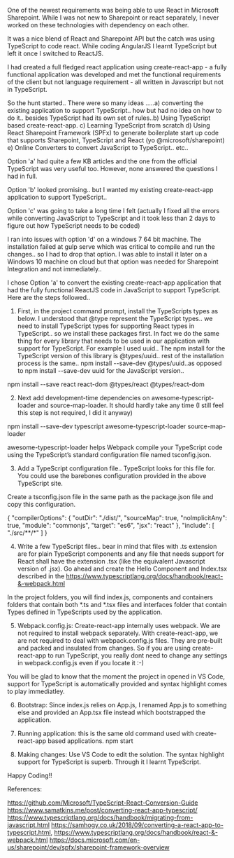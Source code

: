 One of the newest requirements was being able to use React in Microsoft Sharepoint. While I was not new to Sharepoint or react separately, I never worked on these technologies with dependency on each other.

It was a nice blend of React and Sharepoint API but the catch was using TypeScript to code react. While coding AngularJS I learnt TypeScript but left it once I switched to ReactJS. 

I had created a full fledged react application using create-react-app - a fully functional application was developed and met the functional requirements of the client but not language requirement - all written in Javascript but not in TypeScript.

So the hunt started.. There were so many ideas .....a) converting the existing application to support TypeScript.. how  but had no idea on how to do it.. besides TypeScript had its own set of rules..b) Using TypeScript based create-react-app. c) Learning TypeScript from scratch  d) Using React Sharepoint Framework (SPFx) to generate boilerplate start up code that supports Sharepoint, TypeScript and React (yo @microsoft/sharepoint) e) Online Converters to convert JavaScript to TypeScript.. etc..

Option 'a' had quite a few KB articles and the one from the official TypeScript was very useful too. However, none answered the questions I had in full. 

Option 'b' looked promising.. but I wanted my existing create-react-app application to support TypeScript..

Option 'c' was going to take a long time I felt (actually I fixed all the errors while converting JavaScript to TypeScript and it took less than 2 days to figure out how TypeScript needs to be coded)

I ran into issues with option 'd' on a windows 7 64 bit machine. The installation failed at gulp serve which was critical to compile and run the changes.. so I had to drop that option.  I was able to install it later on a Windows 10 machine on cloud but that option was needed for Sharepoint Integration and not immediately..

I chose Option 'a' to convert the existing create-react-app application that had the fully functional ReactJS code in JavaScript to support TypeScript.  Here are the steps followed..

1) First, in the project command prompt, install the TypeScripts types as below. I understood that @type represent the TypeScript types.. we need to install TypeScript types for supporting React types in TypeScript.. so we install these packages first. In fact we do the same thing for every library that needs to be used in our application with support for TypeScript. For example I used uuid.. The npm install for the TypeScript version of this library is @types/uuid.. rest of the installation process is the same.. npm install --save-dev @types/uuid..as opposed to npm install --save-dev uuid for the JavaScript version..

npm install --save react react-dom @types/react @types/react-dom

2) Next add development-time dependencies on awesome-typescript-loader and source-map-loader. It should hardly take any time (I still feel this step is not required, I did it anyway)

npm install --save-dev typescript awesome-typescript-loader source-map-loader

awesome-typescript-loader helps Webpack compile your TypeScript code using the TypeScript’s standard configuration file named tsconfig.json. 

3) Add a TypeScript configuration file.. TypeScript looks for this file for. You could use the barebones configuration provided in the above TypeScript site.

Create a tsconfig.json file  in the same path as the package.json file and copy this configuration.

{
    "compilerOptions": {
        "outDir": "./dist/",
        "sourceMap": true,
        "noImplicitAny": true,
        "module": "commonjs",
        "target": "es6",
        "jsx": "react"
    },
    "include": [
        "./src/**/*"
    ]
}

4) Write a few TypeScript files.. bear in mind that files with .ts extension are for plain TypeScript components and any file that needs support for React shall have the extension .tsx (like the equivalent Javascript version of .jsx). 
Go ahead and create the Hello Component and Index.tsx described in the https://www.typescriptlang.org/docs/handbook/react-&-webpack.html

In the project folders, you will find index.js, components and containers folders that contain both *.ts and *.tsx files and interfaces folder that contain Types defined in TypeScripts used by the application. 

5) Webpack.config.js: Create-react-app internally uses webpack. We are not required to install webpack separately. With create-react-app, we are not required to deal with webpack.config.js files. They are pre-built and packed and insulated from changes. So if you are using create-react-app to run TypeScript, you really dont need to change any settings in webpack.config.js even if you locate it :-)

You will be glad to know that the moment the project in opened in VS Code, support for TypeScript is automatically provided and syntax highlight comes to play immediatley.

6) Bootstrap: Since index.js relies on App.js, I renamed App.js to something else and provided an App.tsx file instead which bootstrapped the application.

7) Running application: this is the same old command used with create-react-app based applications.  npm start

8) Making changes:  Use VS Code to edit the solution. The syntax highlight support for TypeScript is superb. Through it I learnt TypeScript.

Happy Coding!!

References:

https://github.com/Microsoft/TypeScript-React-Conversion-Guide
https://www.samatkins.me/post/converting-react-app-typescript/ 
https://www.typescriptlang.org/docs/handbook/migrating-from-javascript.html 
https://samhogy.co.uk/2018/09/converting-a-react-app-to-typescript.html, 
https://www.typescriptlang.org/docs/handbook/react-&-webpack.html
https://docs.microsoft.com/en-us/sharepoint/dev/spfx/sharepoint-framework-overview
